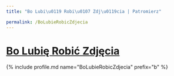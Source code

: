 ```yaml
---
title: "Bo Lubi\u0119 Robi\u0107 Zdj\u0119cia | Patromierz"

permalink: /BoLubieRobicZdjecia
---
```


# [Bo Lubię Robić Zdjęcia](https://patronite.pl/BoLubieRobicZdjecia)

{% include profile.md name="BoLubieRobicZdjecia" prefix="b" %}
